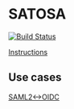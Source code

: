 # SATOSA
[![Build Status](https://travis-ci.org/its-dirg/SATOSA.svg?branch=travis)](https://travis-ci.org/its-dirg/SATOSA)

[Instructions](doc/README.md)

## Use cases
[SAML2<->OIDC](doc/saml2-to-oidc.md)
